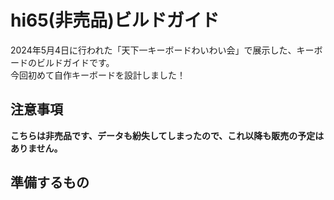 # hi65(非売品)ビルドガイド
2024年5月4日に行われた「天下一キーボードわいわい会」で展示した、キーボードのビルドガイドです。<br>
今回初めて自作キーボードを設計しました！<br>
## 注意事項
**こちらは非売品です、データも紛失してしまったので、これ以降も販売の予定はありません。**<br>
## 準備するもの
